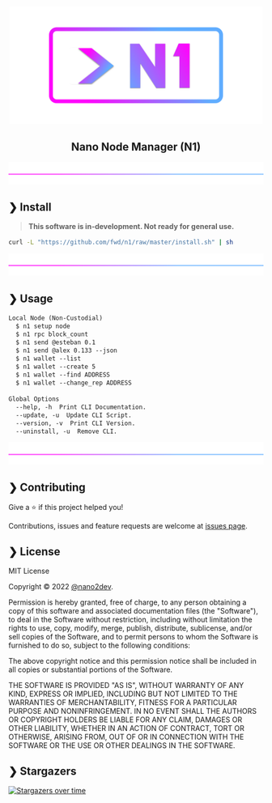 <p align="center">
  <img src="https://github.com/fwd/n1/raw/master/.github/banner.png" alt="Prompts" width="500" />
</p>

<h2 align="center">Nano Node Manager (N1)</h2>

![line](https://github.com/fwd/n1/raw/master/.github/line.png)

## ❯ Install

> **This software is in-development. Not ready for general use.**

```bash
curl -L "https://github.com/fwd/n1/raw/master/install.sh" | sh
```

![line](https://github.com/fwd/n1/raw/master/.github/line.png)

## ❯ Usage

```
Local Node (Non-Custodial)
  $ n1 setup node
  $ n1 rpc block_count
  $ n1 send @esteban 0.1
  $ n1 send @alex 0.133 --json
  $ n1 wallet --list
  $ n1 wallet --create 5
  $ n1 wallet --find ADDRESS
  $ n1 wallet --change_rep ADDRESS

Global Options
  --help, -h  Print CLI Documentation.
  --update, -u  Update CLI Script.
  --version, -v  Print CLI Version.
  --uninstall, -u  Remove CLI.
```

![line](https://github.com/fwd/n1/raw/master/.github/line.png)

## ❯ Contributing

Give a ⭐️ if this project helped you!

Contributions, issues and feature requests are welcome at [issues page](https://github.com/fwd/n1/issues).

## ❯ License

MIT License

Copyright © 2022 [@nano2dev](https://twitter.com/nano2dev).

Permission is hereby granted, free of charge, to any person obtaining a copy
of this software and associated documentation files (the "Software"), to deal
in the Software without restriction, including without limitation the rights
to use, copy, modify, merge, publish, distribute, sublicense, and/or sell
copies of the Software, and to permit persons to whom the Software is
furnished to do so, subject to the following conditions:

The above copyright notice and this permission notice shall be included in all
copies or substantial portions of the Software.

THE SOFTWARE IS PROVIDED "AS IS", WITHOUT WARRANTY OF ANY KIND, EXPRESS OR
IMPLIED, INCLUDING BUT NOT LIMITED TO THE WARRANTIES OF MERCHANTABILITY,
FITNESS FOR A PARTICULAR PURPOSE AND NONINFRINGEMENT. IN NO EVENT SHALL THE
AUTHORS OR COPYRIGHT HOLDERS BE LIABLE FOR ANY CLAIM, DAMAGES OR OTHER
LIABILITY, WHETHER IN AN ACTION OF CONTRACT, TORT OR OTHERWISE, ARISING FROM,
OUT OF OR IN CONNECTION WITH THE SOFTWARE OR THE USE OR OTHER DEALINGS IN THE
SOFTWARE.

## ❯ Stargazers

[![Stargazers over time](https://starchart.cc/fwd/n1.svg)](https://github.com/fwd/n1)
